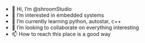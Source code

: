 - 👋 Hi, I’m @shroomStudio
- 👀 I’m interested in embedded systems
- 🌱 I’m currently learning python, autostar, c++
- 💞️ I’m looking to collaborate on everything interesting
- 📫 How to reach this place is a good way

<!---
shroomStudio/shroomStudio is a ✨ special ✨ repository because its `README.md` (this file) appears on your GitHub profile.
You can click the Preview link to take a look at your changes.
--->
